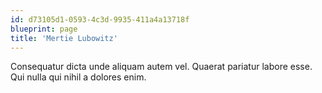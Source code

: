 ```yaml
---
id: d73105d1-0593-4c3d-9935-411a4a13718f
blueprint: page
title: 'Mertie Lubowitz'
---
```

Consequatur dicta unde aliquam autem vel. Quaerat pariatur labore esse. Qui nulla qui nihil a dolores enim.